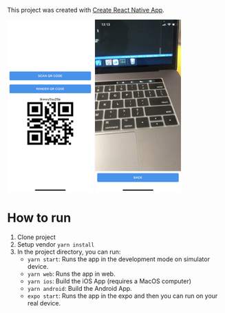 This project was created with [Create React Native App](https://github.com/expo/create-react-native-app).

<div>
  <img src="images/baf14c3794d5578b0ec4.jpg" width="200" height="400" loading="lazy" style="display: inline-block">
  <img src="images/0058f7982f7aec24b56b.jpg" width="200" height="400" loading="lazy" style="display: inline-block">
</div>

# How to run

1. Clone project
2. Setup vendor `yarn install`
3. In the project directory, you can run:
   - `yarn start`: Runs the app in the development mode on simulator device.
   - `yarn web`: Runs the app in web.
   - `yarn ios`: Build the iOS App (requires a MacOS computer)
   - `yarn android`: Build the Android App.
   - `expo start`: Runs the app in the expo and then you can run on your real device.
